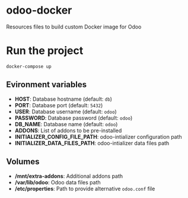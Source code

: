 # odoo-docker
Resources files to build custom Docker image for Odoo

# Run the project

```
docker-compose up
```

## Evironment variables

- **HOST**: Database hostname (default: `db`)
- **PORT**: Database port (default: `5432`)
- **USER**: Database username (default: `odoo`)
- **PASSWORD**: Database password (default: `odoo`)
- **DB_NAME**: Database name (default: `odoo`)
- **ADDONS**: List of addons to be pre-installed
- **INITIALIZER_CONFIG_FILE_PATH**: odoo-intializer configuration path
- **INITIALIZER_DATA_FILES_PATH**: odoo-intializer data files path

## Volumes

- **/mnt/extra-addons**: Additional addons path
- **/var/lib/odoo**: Odoo data files path
- **/etc/properties**: Path to provide alternative `odoo.conf` file
